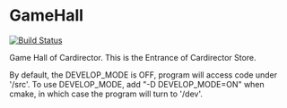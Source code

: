 # GameHall

[![Build Status](https://travis-ci.org/Mogara/GameHall.svg?branch=dev)](https://travis-ci.org/Mogara/GameHall)

Game Hall of Cardirector. This is the Entrance of Cardirector Store.

By default, the DEVELOP_MODE is OFF, program will access code under '/src'.
To use DEVELOP_MODE, add "-D DEVELOP_MODE=ON" when cmake, in which case the program will turn to '/dev'.